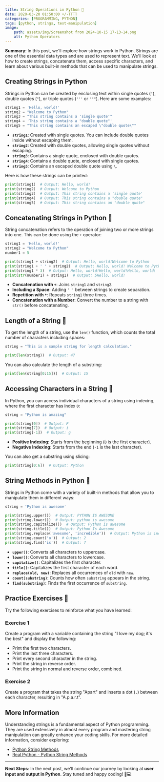 ```yaml
---
title: String Operations in Python 🔄 
date: 2020-03-20 01:50:00 +/-TTTT
categories: [PROGRAMMING, PYTHON]
tags: [python, strings, text-manipulation]
image:
    path: assets/img/Screenshot from 2024-10-15 17-13-14.png
    alt: Python Operators
---
```


**Summary**: In this post, we'll explore how strings work in Python. Strings are one of the essential data types and are used to represent text. We'll look at how to create strings, concatenate them, access specific characters, and learn about various built-in methods that can be used to manipulate strings.

## Creating Strings in Python

Strings in Python can be created by enclosing text within single quotes (`'`), double quotes (`"`), or triple quotes (`'''` or `"""`). Here are some examples:

```python
string1 = 'Hello, world!'
string2 = "Welcome to Python"
string3 = "This string contains a 'single quote'"
string4 = 'This string contains a "double quote"'
string5 = "This string contains an escaped \"double quote\""
```

- **`string1`**: Created with single quotes. You can include double quotes inside without escaping them.
- **`string2`**: Created with double quotes, allowing single quotes without escaping.
- **`string3`**: Contains a single quote, enclosed with double quotes.
- **`string4`**: Contains a double quote, enclosed with single quotes.
- **`string5`**: Contains an escaped double quote using `\`.

Here is how these strings can be printed:

```python
print(string1)  # Output: Hello, world!
print(string2)  # Output: Welcome to Python
print(string3)  # Output: This string contains a 'single quote'
print(string4)  # Output: This string contains a "double quote"
print(string5)  # Output: This string contains an "double quote"
```

## Concatenating Strings in Python 👥

String concatenation refers to the operation of joining two or more strings into one. This can be done using the `+` operator:

```python
string1 = 'Hello, world!'
string2 = "Welcome to Python"
number1 = 5

print(string1 + string2)  # Output: Hello, world!Welcome to Python
print(string1 + ' ' + string2)  # Output: Hello, world! Welcome to Python
print(string1 * 3)  # Output: Hello, world!Hello, world!Hello, world!
print(str(number1) + string1)  # Output: 5Hello, world!
```

- **Concatenation with `+`**: Joins `string1` and `string2`.
- **Including a Space**: Adding `' '` between strings to create separation.
- **Repetition with `*`**: Repeats `string1` three times.
- **Concatenation with a Number**: Convert the number to a string with `str()` before concatenating.

## Length of a String 📏

To get the length of a string, use the `len()` function, which counts the total number of characters including spaces:

```python
string = "This is a sample string for length calculation."

print(len(string))  # Output: 47
```

You can also calculate the length of a substring:

```python
print(len(string[0:15]))  # Output: 15
```

## Accessing Characters in a String 🎯

In Python, you can access individual characters of a string using indexing, where the first character has index `0`:

```python
string = "Python is amazing"

print(string[0])  # Output: P
print(string[7])  # Output: i
print(string[-1])  # Output: g
```

- **Positive Indexing**: Starts from the beginning (`0` is the first character).
- **Negative Indexing**: Starts from the end (`-1` is the last character).

You can also get a substring using slicing:

```python
print(string[0:6])  # Output: Python
```

## String Methods in Python 🔄

Strings in Python come with a variety of built-in methods that allow you to manipulate them in different ways:

```python
string = 'Python is awesome'

print(string.upper())  # Output: PYTHON IS AWESOME
print(string.lower())  # Output: python is awesome
print(string.capitalize())  # Output: Python is awesome
print(string.title())  # Output: Python Is Awesome
print(string.replace('awesome', 'incredible'))  # Output: Python is incredible
print(string.count('o'))  # Output: 2
print(string.find('is'))  # Output: 7
```

- **`upper()`**: Converts all characters to uppercase.
- **`lower()`**: Converts all characters to lowercase.
- **`capitalize()`**: Capitalizes the first character.
- **`title()`**: Capitalizes the first character of each word.
- **`replace(old, new)`**: Replaces all occurrences of `old` with `new`.
- **`count(substring)`**: Counts how often `substring` appears in the string.
- **`find(substring)`**: Finds the first occurrence of `substring`.

## Practice Exercises 📝

Try the following exercises to reinforce what you have learned:

### Exercise 1
Create a program with a variable containing the string "I love my dog; it's the best" and display the following:
- Print the first two characters.
- Print the last three characters.
- Print every second character in the string.
- Print the string in reverse order.
- Print the string in normal and reverse order, combined.

### Exercise 2
Create a program that takes the string "Apart" and inserts a dot (`.`) between each character, resulting in "A.p.a.r.t".

## More Information

Understanding strings is a fundamental aspect of Python programming. They are used extensively in almost every program and mastering string manipulation can greatly enhance your coding skills. For more detailed information, consider exploring:

- [Python String Methods](https://docs.python.org/3/library/stdtypes.html#string-methods)
- [Real Python - Python String Methods](https://realpython.com/python-strings/)

---

**Next Steps**: In the next post, we'll continue our journey by looking at **user input and output in Python**. Stay tuned and happy coding! 🐍💻